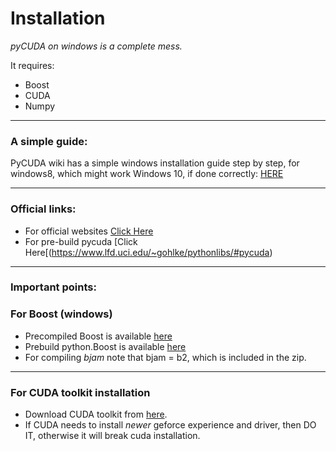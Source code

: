 # Installation

*pyCUDA on windows is a complete mess.*   

It requires:   
* Boost
* CUDA
* Numpy   
___   
### A simple guide:   

PyCUDA wiki has a simple windows installation guide step by step, for windows8, which might work Windows 10, if done correctly: [HERE](https://wiki.tiker.net/PyCuda/Installation/Windows)   

___
### Official links:

* For official websites [Click Here](https://developer.nvidia.com/pycuda)
* For pre-build pycuda [Click Here[(https://www.lfd.uci.edu/~gohlke/pythonlibs/#pycuda)

___

### Important points:   

### For Boost (windows)

* Precompiled Boost is available [here](https://sourceforge.net/projects/boost/files/boost/)
* Prebuild python.Boost is available [here](https://www.lfd.uci.edu/~gohlke/pythonlibs/#boost.python)
* For compiling *bjam* note that bjam = b2, which is included in the zip.

___
   
### For CUDA toolkit installation

* Download CUDA toolkit from [here](https://developer.nvidia.com/cuda-downloads).
* If CUDA needs to install *newer* geforce experience and driver, then DO IT, otherwise it will break cuda installation.   
